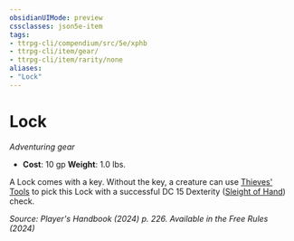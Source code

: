 ```yaml
---
obsidianUIMode: preview
cssclasses: json5e-item
tags:
- ttrpg-cli/compendium/src/5e/xphb
- ttrpg-cli/item/gear/
- ttrpg-cli/item/rarity/none
aliases: 
- "Lock"
---
```

# Lock
*Adventuring gear*  


- **Cost**: 10 gp
**Weight**: 1.0 lbs.

A Lock comes with a key. Without the key, a creature can use [Thieves' Tools](3-Compendium/items/thieves-tools-xphb.md) to pick this Lock with a successful DC 15 Dexterity ([Sleight of Hand](3-Compendium/rules/skills.md#Sleight%20of%20Hand)) check.

*Source: Player's Handbook (2024) p. 226. Available in the Free Rules (2024)*